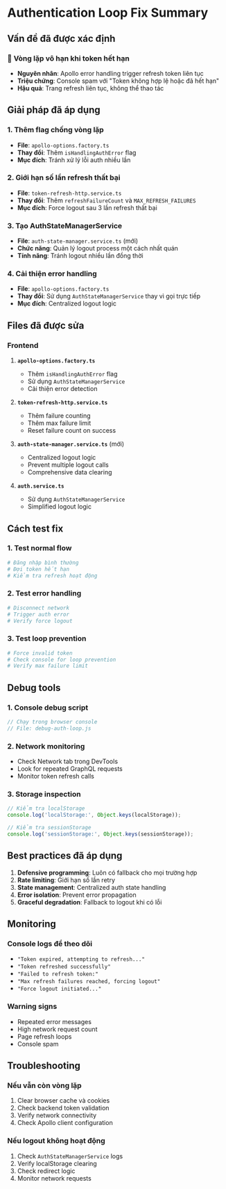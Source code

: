 # Authentication Loop Fix Summary

## Vấn đề đã được xác định

### 🔄 **Vòng lặp vô hạn khi token hết hạn**
- **Nguyên nhân**: Apollo error handling trigger refresh token liên tục
- **Triệu chứng**: Console spam với "Token không hợp lệ hoặc đã hết hạn"
- **Hậu quả**: Trang refresh liên tục, không thể thao tác

## Giải pháp đã áp dụng

### 1. **Thêm flag chống vòng lặp**
- **File**: `apollo-options.factory.ts`
- **Thay đổi**: Thêm `isHandlingAuthError` flag
- **Mục đích**: Tránh xử lý lỗi auth nhiều lần

### 2. **Giới hạn số lần refresh thất bại**
- **File**: `token-refresh-http.service.ts`
- **Thay đổi**: Thêm `refreshFailureCount` và `MAX_REFRESH_FAILURES`
- **Mục đích**: Force logout sau 3 lần refresh thất bại

### 3. **Tạo AuthStateManagerService**
- **File**: `auth-state-manager.service.ts` (mới)
- **Chức năng**: Quản lý logout process một cách nhất quán
- **Tính năng**: Tránh logout nhiều lần đồng thời

### 4. **Cải thiện error handling**
- **File**: `apollo-options.factory.ts`
- **Thay đổi**: Sử dụng `AuthStateManagerService` thay vì gọi trực tiếp
- **Mục đích**: Centralized logout logic

## Files đã được sửa

### Frontend
1. **`apollo-options.factory.ts`**
   - Thêm `isHandlingAuthError` flag
   - Sử dụng `AuthStateManagerService`
   - Cải thiện error detection

2. **`token-refresh-http.service.ts`**
   - Thêm failure counting
   - Thêm max failure limit
   - Reset failure count on success

3. **`auth-state-manager.service.ts`** (mới)
   - Centralized logout logic
   - Prevent multiple logout calls
   - Comprehensive data clearing

4. **`auth.service.ts`**
   - Sử dụng `AuthStateManagerService`
   - Simplified logout logic

## Cách test fix

### 1. **Test normal flow**
```bash
# Đăng nhập bình thường
# Đợi token hết hạn
# Kiểm tra refresh hoạt động
```

### 2. **Test error handling**
```bash
# Disconnect network
# Trigger auth error
# Verify force logout
```

### 3. **Test loop prevention**
```bash
# Force invalid token
# Check console for loop prevention
# Verify max failure limit
```

## Debug tools

### 1. **Console debug script**
```javascript
// Chạy trong browser console
// File: debug-auth-loop.js
```

### 2. **Network monitoring**
- Check Network tab trong DevTools
- Look for repeated GraphQL requests
- Monitor token refresh calls

### 3. **Storage inspection**
```javascript
// Kiểm tra localStorage
console.log('localStorage:', Object.keys(localStorage));

// Kiểm tra sessionStorage
console.log('sessionStorage:', Object.keys(sessionStorage));
```

## Best practices đã áp dụng

1. **Defensive programming**: Luôn có fallback cho mọi trường hợp
2. **Rate limiting**: Giới hạn số lần retry
3. **State management**: Centralized auth state handling
4. **Error isolation**: Prevent error propagation
5. **Graceful degradation**: Fallback to logout khi có lỗi

## Monitoring

### Console logs để theo dõi
- `"Token expired, attempting to refresh..."`
- `"Token refreshed successfully"`
- `"Failed to refresh token:"`
- `"Max refresh failures reached, forcing logout"`
- `"Force logout initiated..."`

### Warning signs
- Repeated error messages
- High network request count
- Page refresh loops
- Console spam

## Troubleshooting

### Nếu vẫn còn vòng lặp
1. Clear browser cache và cookies
2. Check backend token validation
3. Verify network connectivity
4. Check Apollo client configuration

### Nếu logout không hoạt động
1. Check `AuthStateManagerService` logs
2. Verify localStorage clearing
3. Check redirect logic
4. Monitor network requests
